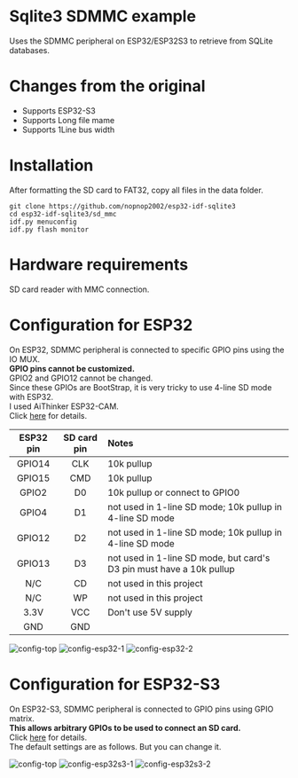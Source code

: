 # Sqlite3 SDMMC example

Uses the SDMMC peripheral on ESP32/ESP32S3 to retrieve from SQLite databases.

# Changes from the original   
- Supports ESP32-S3   
- Supports Long file mame   
- Supports 1Line bus width   

# Installation
After formatting the SD card to FAT32, copy all files in the data folder.   
```
git clone https://github.com/nopnop2002/esp32-idf-sqlite3
cd esp32-idf-sqlite3/sd_mmc
idf.py menuconfig
idf.py flash monitor
```

# Hardware requirements   
SD card reader with MMC connection.

# Configuration for ESP32
On ESP32, SDMMC peripheral is connected to specific GPIO pins using the IO MUX.   
__GPIO pins cannot be customized.__   
GPIO2 and GPIO12 cannot be changed.   
Since these GPIOs are BootStrap, it is very tricky to use 4-line SD mode with ESP32.   
I used AiThinker ESP32-CAM.   
Click [here](https://github.com/espressif/esp-idf/tree/master/examples/storage/sd_card/sdmmc) for details.

|ESP32 pin|SD card pin|Notes|
|:-:|:-:|:--|
|GPIO14|CLK|10k pullup|
|GPIO15|CMD|10k pullup|
|GPIO2|D0|10k pullup or connect to GPIO0|
|GPIO4|D1|not used in 1-line SD mode; 10k pullup in 4-line SD mode|
|GPIO12|D2|not used in 1-line SD mode; 10k pullup in 4-line SD mode|
|GPIO13|D3|not used in 1-line SD mode, but card's D3 pin must have a 10k pullup
|N/C|CD|not used in this project|
|N/C|WP|not used in this project|
|3.3V|VCC|Don't use 5V supply|
|GND|GND||

![config-top](https://github.com/nopnop2002/esp32-idf-sqlite3/assets/6020549/996ee316-12df-41fc-931f-b0b5a1fd9480)
![config-esp32-1](https://github.com/nopnop2002/esp32-idf-sqlite3/assets/6020549/b27dba7a-2bfb-4e6b-8d8c-41ca2d22319d)
![config-esp32-2](https://github.com/nopnop2002/esp32-idf-sqlite3/assets/6020549/10f07203-0ef7-487c-bc65-1d98305644bc)

# Configuration for ESP32-S3
On ESP32-S3, SDMMC peripheral is connected to GPIO pins using GPIO matrix.   
__This allows arbitrary GPIOs to be used to connect an SD card.__   
Click [here](https://github.com/espressif/esp-idf/tree/master/examples/storage/sd_card/sdmmc) for details.   
The default settings are as follows. But you can change it.   

![config-top](https://github.com/nopnop2002/esp32-idf-sqlite3/assets/6020549/6c3f7512-09d1-4975-99c9-fda1117d36e8)
![config-esp32s3-1](https://github.com/nopnop2002/esp32-idf-sqlite3/assets/6020549/8f24699c-c9b3-410f-a8ab-4b64092c12cd)
![config-esp32s3-2](https://github.com/nopnop2002/esp32-idf-sqlite3/assets/6020549/ea2d5a41-3fb0-413f-96f2-6f95fc9004df)

